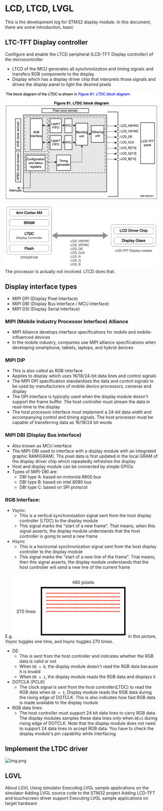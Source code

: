 # LCD, LTCD, LVGL

This is the development log for STM32 display module.
In this document, there are some introduction, basic 

## LTC-TFT Display controller
Configure and enable the LTCD peripheral (LCD-TFT Display controller)
of the microcontroller
- LTCD of the MCU generates all synchronization and timing signals and
  transfers RGB components to the display
- Display which has a display driver chip that interprets those signals
  and drives the display panel to light the desired pixels

![LTCD_blcok_diagram.png](image/LTCD_blcok_diagram.png)

![img.png](image/Embedded_graphic_system.png)
The processor is actually not involved. LTCD does that.

## Display interface types
- MIPI DPI (Display Pixel Interface)
- MIPI DBI (Display Bus Interface / MCU interface)
- MIPI DSI (Display Serial Interface)

### MIPI (Mobile Industry Processor Interface) Alliance
- MIPI Alliance develops interface specifications for mobile and mobile-influenced devices
- In the mobile industry, companies use MIPI alliance specifications when developing smartphone,
  tablets, laptops, and hybrid devices

### MIPI DIP
- This is also called as RGB interface
- Applies to display which uses 16/18/24-bit data lines and control signals
- The MIPI DPI specification standardizes the data and control signals to be used by manufacturers of
  mobile device processors, cameras and display
- The DPI interface is typically used when the display module doesn't support the frame buffer.
  The host controller must stream the data in read-time to the display
- The host processor interface must implement a 24-bit data width and accompanying control and timing
  signals. The host processor must be capable of transferring data as 16/18/24 bit words

### MIPI DBI (Display Bus interface)
- Also known as MCU interface
- The MIPI-DBI used to interface with a display module with an integrated graphic RAM(GRAM). Ths pixel
  data is first updated in the local GRAM of the display driver chip which repeatedly refreshes the
  display
- Host and display module can be connected by simple GPIOs
- Types of MIPI-DBI are:
  - DBI type A: based on motorola 6800 bus
  - DBI type B: based on intel 8080 bus
  - DBI type C: based on SPI protocol

### RGB Interface:
- Vsync:
  - This is a vertical synchronization signal sent from the host display controller (LTDC) to the display
    module
  - This signal marks the "start of a new frame". That means, when this signal asserts, the display module
    understands that the host controller is going to send a new frame
- Hsync
  - This is a horizontal synchronization signal sent from the host display controller to the display module
  - This signal marks the "start of a new line of the frame". That means, then this signal asserts, the display
    module understands that the host controller will send a new line of the current frame

E.g.
![img.png](image/picture_element.png)
In this picture, Vsync toggles one time, and hsync toggles 270 times.

- DE:
  - This is sent from the host controller and indicates whether the RGB data is valid or not
  - When `DE = 0`, the display module doesn't read the RGB data because it is invalid
  - When `DE = 1`, the display module reads the RGB data and displays it
- DOTCLK (PCLK)
  - The clock signal is sent from the host controller(LTDC) to read the RGB data when `DE = 1`; Display
    module reads the RGB data during the rising edge of DOTCLK. This is also indicates how fast RGB data
    is made available to the display module
- RGB data lines:
  - The host controller must support 24 bit data lines to carry RGB data. The display modules samples these
    data lines only when `DE=1` during rising edge of DOTCLK. Note that the display module does not need to 
    support 24 data lines to accept RGB data. You have to check the display module's pin capability while
    interfacing.

## Implement the LTDC driver
![img.png](images/Synchronization_timing.png)



## LGVL
About LGVL
Using simulator
Executing LVGL sample applications on the simulator
Adding LVGL source code to the STM32 project
Adding LCD-TFT and touchscreen driver support
Executing LVGL sample applications on target hardware